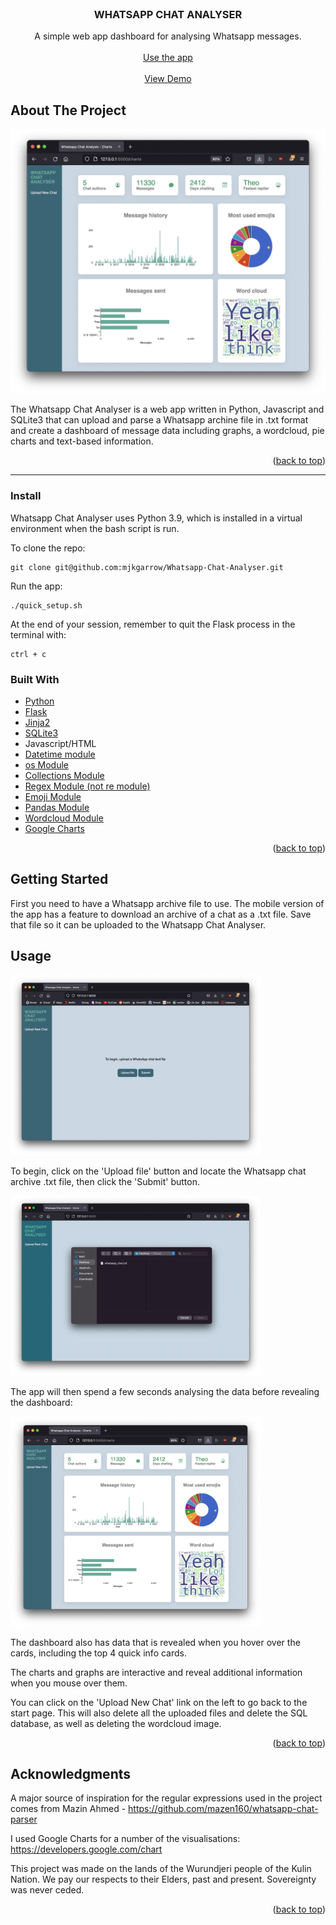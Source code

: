 <div id="top"></div>

<!-- PROJECT LOGO -->
<br />
<div align="center">
  <h3 align="center">WHATSAPP CHAT ANALYSER</h3>
  <p align="center">
    A simple web app dashboard for analysing Whatsapp messages.
    <br />
    <br />
    <a href="https://mjkgarrow.pythonanywhere.com">Use the app</a>
    <br />
    <br />
    <a href="https://youtu.be/brCRmVkVp5Q">View Demo</a>
  </p>
</div>

<!-- ABOUT THE PROJECT -->

## About The Project

<img src="static/appscreen.png" alt="Logo">

The Whatsapp Chat Analyser is a web app written in Python, Javascript and SQLite3 that can upload and parse a Whatsapp archine file in .txt format and create a dashboard of message data including graphs, a wordcloud, pie charts and text-based information.

<p align="right">(<a href="#top">back to top</a>)</p>

---

### Install

Whatsapp Chat Analyser uses Python 3.9, which is installed in a virtual environment when the bash script is run.

To clone the repo:

```
git clone git@github.com:mjkgarrow/Whatsapp-Chat-Analyser.git
```

Run the app:

```
./quick_setup.sh
```

At the end of your session, remember to quit the Flask process in the terminal with:

```
ctrl + c
```

### Built With

- [Python](https://www.python.org/)
- [Flask](https://flask.palletsprojects.com/en/2.1.x/)
- [Jinja2](https://palletsprojects.com/p/jinja/)
- [SQLite3](https://www.sqlite.org/index.html)
- Javascript/HTML
- [Datetime module](https://docs.python.org/3/library/datetime.html)
- [os Module](https://docs.python.org/3/library/os.html)
- [Collections Module](https://docs.python.org/3/library/collections.html)
- [Regex Module (not re module)](https://pypi.org/project/regex/)
- [Emoji Module](https://pypi.org/project/emoji/)
- [Pandas Module](https://pandas.pydata.org/)
- [Wordcloud Module](https://github.com/amueller/word_cloud)
- [Google Charts](https://developers.google.com/chart)

<p align="right">(<a href="#top">back to top</a>)</p>

<!-- GETTING STARTED -->

## Getting Started

First you need to have a Whatsapp archive file to use. The mobile version of the app has a feature to download an archive of a chat as a .txt file. Save that file so it can be uploaded to the Whatsapp Chat Analyser.

<!-- USAGE EXAMPLES -->

## Usage

<img src="static/upload.png" alt="Logo" width="400" height="288">

To begin, click on the 'Upload file' button and locate the Whatsapp chat archive .txt file, then click the 'Submit' button.

<img src="static/fileupload.png" alt="Logo" width="400" height="288">

The app will then spend a few seconds analysing the data before revealing the dashboard:

<img src="static/appscreen.png" alt="Logo" width="400" height="336">

The dashboard also has data that is revealed when you hover over the cards, including the top 4 quick info cards.

The charts and graphs are interactive and reveal additional information when you mouse over them.

You can click on the 'Upload New Chat' link on the left to go back to the start page. This will also delete all the uploaded files and delete the SQL database, as well as deleting the wordcloud image.

<p align="right">(<a href="#top">back to top</a>)</p>

<!-- ACKNOWLEDGMENTS -->

## Acknowledgments

A major source of inspiration for the regular expressions used in the project comes from Mazin Ahmed - https://github.com/mazen160/whatsapp-chat-parser

I used Google Charts for a number of the visualisations: https://developers.google.com/chart

This project was made on the lands of the Wurundjeri people of the Kulin Nation. We pay our respects to their Elders, past and present. Sovereignty was never ceded.

<p align="right">(<a href="#top">back to top</a>)</p>
